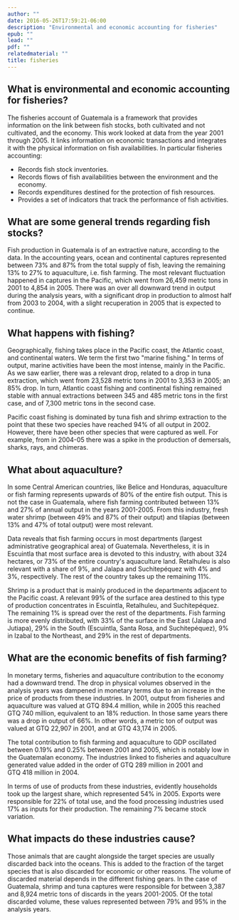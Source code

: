 ```yaml
---
author: ""
date: 2016-05-26T17:59:21-06:00
description: "Environmental and economic accounting for fisheries"
epub: ""
lead: ""
pdf: ""
relatedmaterial: ""
title: fisheries
---
```


## What is environmental and economic accounting for fisheries?

The fisheries account of Guatemala is a framework that provides information on the link between fish stocks, both cultivated and not cultivated, and the economy. This work looked at data from the year 2001 through 2005. It links information on economic transactions and integrates it with the physical information on fish availabilities. In particular fisheries accounting:

* Records fish stock inventories.
* Records flows of fish availabilities between the environment and the economy.
* Records expenditures destined for the protection of fish resources.
* Provides a set of indicators that track the performance of fish activities.

## What are some general trends regarding fish stocks?

Fish production in Guatemala is of an extractive nature, according to the data. In the accounting years, ocean and continental captures represented between 73% and 87% from the total supply of fish, leaving the remaining 13% to 27% to aquaculture, i.e. fish farming. The most relevant fluctuation happened in captures in the Pacific, which went from 26,459 metric tons in 2001 to 4,854 in 2005. There was an over all downward trend in output during the analysis years, with a significant drop in production to almost half from 2003 to 2004, with a slight recuperation in 2005 that is expected to continue.

<!-- Figure 1. Total output from fisheries and aquaculture, 2001-2005 (metric tons) -->

<!-- Figure 2. Inter annual change in output from fisheries and aquaculture, 2002-2005 (rate of change) -->


## What happens with fishing?

Geographically, fishing takes place in the Pacific coast, the Atlantic coast, and continental waters. We term the first two "marine fishing." In terms of output, marine activities have been the most intense, mainly in the Pacific. As we saw earlier, there was a relevant drop, related to a drop in tuna extraction, which went from 23,528 metric tons in 2001 to 3,353 in 2005; an 85% drop. In turn, Atlantic coast fishing and continental fishing remained stable with annual extractions between 345 and 485 metric tons in the first case, and of 7,300 metric tons in the second case.

<!-- Figure 3. Fisheries output by geographic area, 2001-2005 (metric tons) -->

Pacific coast fishing is dominated by tuna fish and shrimp extraction to the point that these two species have reached 94% of all output in 2002. However, there have been other species that were captured as well. For example, from in 2004-05 there was a spike in the production of demersals, sharks, rays, and chimeras.

<!-- Figure 4. Captures in the Pacific coast by species, 2001-2005 (percentage from total production) -->

## What about aquaculture?

In some Central American countries, like Belice and Honduras, aquaculture or fish farming represents upwards of 80% of the entire fish output. This is not the case in Guatemala, where fish farming contributed between 13% and 27% of annual output in the years 2001-2005. From this industry, fresh water shrimp (between 49% and 87% of their output) and tilapias (between 13% and 47% of total output) were most relevant. 

<!-- Figure 5. Aquaculture by species, 2001-2005 (metric tons) -->

Data reveals that fish farming occurs in most departments (largest administrative geographical area) of Guatemala. Nevertheless, it is in Escuintla that most surface area is devoted to this industry, with about 324 hectares, or 73% of the entire country's aquaculture land. Retalhuleu is also relevant with a share of 9%, and Jalapa and Suchitepéquez with 4% and 3%, respectively. The rest of the country takes up the remaining 11%.

<!-- Figure 6. Surface area devoted to fish farming by department, 2003 (hectares) -->

Shrimp is a product that is mainly produced in the departments adjacent to the Pacific coast. A relevant 99% of the surface area destined to this type of production concentrates in Escuintla, Retalhuleu, and Suchitepéquez. The remaining 1% is spread over the rest of the departments. Fish farming is more evenly distributed, with 33% of the surface in the East (Jalapa and Jutiapa), 29% in the South (Escuintla, Santa Rosa, and Suchitepéquez), 9% in Izabal to the Northeast, and 29% in the rest of departments.

<!-- Figure 7. Distribution of surface area destined to shrimp and fish farming in Guatemala, 2003 (percentage) -->

## What are the economic benefits of fish farming?

In monetary terms, fisheries and aquaculture contribution to the economy had a downward trend. The drop in physical volumes observed in the analysis years was dampened in monetary terms due to an increase in the price of products from these industries. In 2001, output from fisheries and aquaculture was valued at GTQ&nbsp;894.4&nbsp;million, while in 2005 this reached GTQ&nbsp;740&nbsp;million, equivalent to an 18% reduction. In those same years there was a drop in output of 66%. In other words, a metric ton of output was valued at GTQ&nbsp;22,907 in 2001, and at GTQ&nbsp;43,174 in 2005.

<!-- Figure 8. Total output from fisheries and aquaculture (metric tons and thousands of quetzales&mdash;GTQ) -->

The total contribution to fish farming and aquaculture to GDP oscillated between 0.19% and 0.25% between 2001 and 2005, which is notably low in the Guatemalan economy. The industries linked to fisheries and aquaculture generated value added in the order of GTQ&nbsp;289&nbsp;million in 2001 and GTQ&nbsp;418&nbsp;million in 2004.

<!-- Figure 9. Value added and contribution to GDP from fisheries and aquaculture, 2001-2005 (percentages) -->

In terms of use of products from these industries, evidently households took up the largest share, which represented 54% in 2005. Exports were responsible for 22% of total use, and the food processing industries used 17% as inputs for their production. The remaining 7% became stock variation.

<!-- Figure 10. Use of products from fisheries and aquaculture, 2005 (percentages) -->

## What impacts do these industries cause?

Those animals that are caught alongside the target species are usually discarded back into the oceans. This is added to the fraction of the target species that is also discarded for economic or other reasons. The volume of discarded material depends in the different fishing gears. In the case of Guatemala, shrimp and tuna captures were responsible for between 3,387 and 8,924 metric tons of discards in the years 2001-2005. Of the total discarded volume, these values represented between 79% and 95% in the analysis years.

<!-- Figure 10. Discards of marine fishing, 2001-2005 (metric tons) -->

